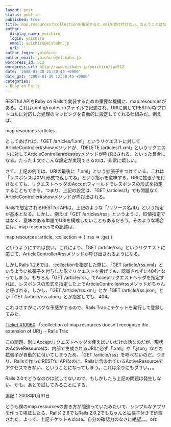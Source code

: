 ```yaml
---
layout: post
status: publish
published: true
title: map.resourcesでcollectionを指定すると.xmlを受け付けない、なんてことはなかった
author:
  display_name: yoichiro
  login: yoichiro
  email: yoichiro@eisbahn.jp
  url: ''
author_login: yoichiro
author_email: yoichiro@eisbahn.jp
wordpress_id: 512
wordpress_url: http://www.eisbahn.jp/yoichiro/?p=512
date: '2008-01-30 21:30:45 +0900'
date_gmt: '2008-01-30 12:30:45 +0900'
categories:
- Ruby on Rails
---
```


RESTful APIをRuby on Railsで実装するための重要な機構に、map.resourcesがある。これはconfig/routes.rbファイルで記述され、URIに関してRESTfulなプロトコルに対応した処理のマッピングを自動的に設定してくれる仕組みだ。例えば、

map.resources :articles

としてあげれば、「GET /articles/1.xml」というリクエストに対してArticleController#showメソッドが、「DELETE /articles/1.xml」というリクエストに対してArticleController#destroyメソッドが呼び出される、といった具合になる。たった１文でこんな設定が実現できるのは、非常に嬉しい。

さて、上記の例では、URIの最後に「.xml」という拡張子をつけている。これは「レスポンスはXML形式で返してね」という指示を意味する。URIに拡張子を付けなくても、リクエストヘッダのAcceptフィールドでレスポンスの形式を指定することもできる。つまり、上記の設定は、「GET /articles/1」でも問題なくArticleController#showメソッドが呼び出される。

Railsで想定されるRESTful APIは、上記のような「/リソース名/ID」という指定が基本となる。しかし、例えば「GET /articles/rss」というように、ID値指定ではなく、意味のある単語でURIを構成したいこともあるだろう。そのような場合には、map.resourcesでの記述は、

map.resources :article, :collection => { :rss => :get }

というようにすれば良い。これにより、「GET /article/rss」というリクエストに応じて、ArticleController#rssメソッドが呼び出されるようになる。

しかしRails 1.2.6では、:collectionを指定した際に、「GET /article/rss.xml」というように拡張子を付与した形でリクエストを投げても、認識されずに404となってしまう。もちろん「GET /article/rss」でAcceptリクエストヘッダを指定すれば、レスポンスの形式を指定した上でArticleController#rssメソッドがちゃんと呼ばれる。しかし、「GET /article/rss.xml」とか「GET /article/rss.json」とか「GET /article/rss.atom」とか指定しても、404。

これはさすがにバグな予感がするので、Rails Tracにチケットを発行して登録してみた。

[Ticket #10960](http://dev.rubyonrails.org/ticket/10960) 「:collection of map.resources doesn't recognize the extension of URI」- Rails Trac

この問題、別にAcceptリクエストヘッダを使えばいいだけの話なのだが、現状のActiveResourceは、内部で生成されるURIに必ず「.xml」や「.json」などの拡張子が自動的に付いてしまうため、「GET /article/rss」を呼べないのだ。つまり、Railsで作ったRESTful APIなのに、Railsに含まれているActiveResourceでアクセスできない、ということになってしまう。これは余りにもダサい。。。

Rails 2.0でどうなのかは試してないので、もしかしたら上記の問題は発生しない、かも。あとで試してみることにする。

追記：2008年1月31日

どうも僕のmap.resourcesの書き方が間違っていたみたいで、シンプルなアプリを作って検証したら、Rails1.2.6でもRails 2.0.2でもちゃんと拡張子付きで処理された。よって、上記チケットもclose。自分の確認力のなさに絶望。。。orz
